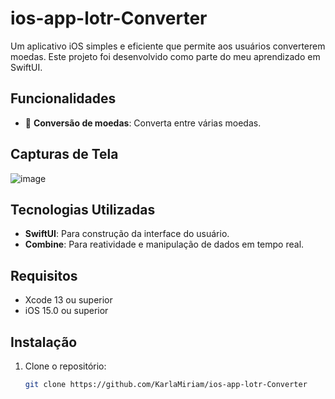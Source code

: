 # ios-app-lotr-Converter
Um aplicativo iOS simples e eficiente que permite aos usuários converterem moedas. Este projeto foi desenvolvido como parte do meu aprendizado em SwiftUI.

## Funcionalidades

- 💱 **Conversão de moedas**: Converta entre várias moedas.

## Capturas de Tela

![image](https://github.com/user-attachments/assets/d76e7442-4dde-48b3-a3e0-813aa3eb5237)


## Tecnologias Utilizadas

- **SwiftUI**: Para construção da interface do usuário.
- **Combine**: Para reatividade e manipulação de dados em tempo real.

## Requisitos

- Xcode 13 ou superior
- iOS 15.0 ou superior

## Instalação

1. Clone o repositório:
   ```bash
   git clone https://github.com/KarlaMiriam/ios-app-lotr-Converter
   
   
